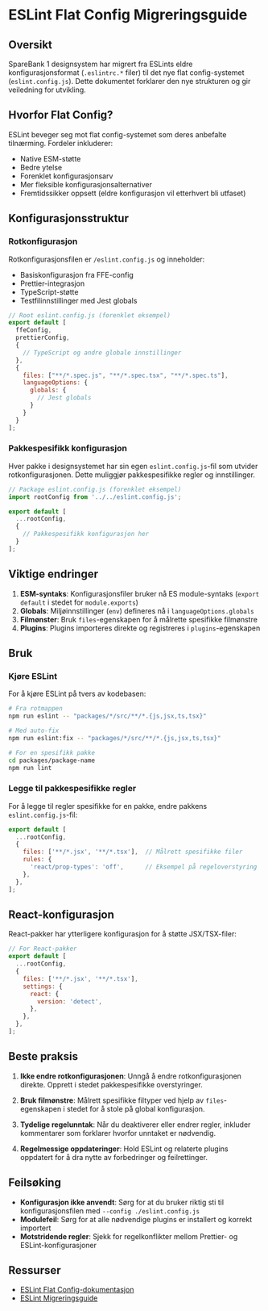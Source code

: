 # ESLint Flat Config Migreringsguide

## Oversikt

SpareBank 1 designsystem har migrert fra ESLints eldre konfigurasjonsformat (`.eslintrc.*` filer) til det nye flat config-systemet (`eslint.config.js`). Dette dokumentet forklarer den nye strukturen og gir veiledning for utvikling.

## Hvorfor Flat Config?

ESLint beveger seg mot flat config-systemet som deres anbefalte tilnærming. Fordeler inkluderer:

- Native ESM-støtte
- Bedre ytelse
- Forenklet konfigurasjonsarv
- Mer fleksible konfigurasjonsalternativer
- Fremtidssikker oppsett (eldre konfigurasjon vil etterhvert bli utfaset)

## Konfigurasjonsstruktur

### Rotkonfigurasjon

Rotkonfigurasjonsfilen er `/eslint.config.js` og inneholder:

- Basiskonfigurasjon fra FFE-config
- Prettier-integrasjon
- TypeScript-støtte
- Testfilinnstillinger med Jest globals

```javascript
// Root eslint.config.js (forenklet eksempel)
export default [
  ffeConfig,
  prettierConfig,
  {
    // TypeScript og andre globale innstillinger
  },
  {
    files: ["**/*.spec.js", "**/*.spec.tsx", "**/*.spec.ts"],
    languageOptions: {
      globals: {
        // Jest globals
      }
    }
  }
];
```

### Pakkespesifikk konfigurasjon

Hver pakke i designsystemet har sin egen `eslint.config.js`-fil som utvider rotkonfigurasjonen. Dette muliggjør pakkespesifikke regler og innstillinger.

```javascript
// Package eslint.config.js (forenklet eksempel)
import rootConfig from '../../eslint.config.js';

export default [
  ...rootConfig,
  {
    // Pakkespesifikk konfigurasjon her
  }
];
```

## Viktige endringer

1. **ESM-syntaks**: Konfigurasjonsfiler bruker nå ES module-syntaks (`export default` i stedet for `module.exports`)
2. **Globals**: Miljøinnstillinger (`env`) defineres nå i `languageOptions.globals`
3. **Filmønster**: Bruk `files`-egenskapen for å målrette spesifikke filmønstre
4. **Plugins**: Plugins importeres direkte og registreres i `plugins`-egenskapen

## Bruk

### Kjøre ESLint

For å kjøre ESLint på tvers av kodebasen:

```bash
# Fra rotmappen
npm run eslint -- "packages/*/src/**/*.{js,jsx,ts,tsx}"

# Med auto-fix
npm run eslint:fix -- "packages/*/src/**/*.{js,jsx,ts,tsx}"

# For en spesifikk pakke
cd packages/package-name
npm run lint
```

### Legge til pakkespesifikke regler

For å legge til regler spesifikke for en pakke, endre pakkens `eslint.config.js`-fil:

```javascript
export default [
  ...rootConfig,
  {
    files: ['**/*.jsx', '**/*.tsx'],  // Målrett spesifikke filer
    rules: {
      'react/prop-types': 'off',      // Eksempel på regeloverstyring
    },
  },
];
```

## React-konfigurasjon

React-pakker har ytterligere konfigurasjon for å støtte JSX/TSX-filer:

```javascript
// For React-pakker
export default [
  ...rootConfig,
  {
    files: ['**/*.jsx', '**/*.tsx'],
    settings: {
      react: {
        version: 'detect',
      },
    },
  },
];
```

## Beste praksis

1. **Ikke endre rotkonfigurasjonen**: Unngå å endre rotkonfigurasjonen direkte. Opprett i stedet pakkespesifikke overstyringer.

2. **Bruk filmønstre**: Målrett spesifikke filtyper ved hjelp av `files`-egenskapen i stedet for å stole på global konfigurasjon.

3. **Tydelige regelunntak**: Når du deaktiverer eller endrer regler, inkluder kommentarer som forklarer hvorfor unntaket er nødvendig.

4. **Regelmessige oppdateringer**: Hold ESLint og relaterte plugins oppdatert for å dra nytte av forbedringer og feilrettinger.

## Feilsøking

- **Konfigurasjon ikke anvendt**: Sørg for at du bruker riktig sti til konfigurasjonsfilen med `--config ./eslint.config.js`
- **Modulefeil**: Sørg for at alle nødvendige plugins er installert og korrekt importert
- **Motstridende regler**: Sjekk for regelkonflikter mellom Prettier- og ESLint-konfigurasjoner

## Ressurser

- [ESLint Flat Config-dokumentasjon](https://eslint.org/docs/latest/use/configure/configuration-files-new)
- [ESLint Migreringsguide](https://eslint.org/docs/latest/use/migrate-to-eslint-9.0.0)
